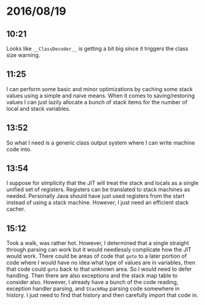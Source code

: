 # 2016/08/19

## 10:21

Looks like `__ClassDecoder__` is getting a bit big since it triggers the class
size warning.

## 11:25

I can perform some basic and minor optimizations by caching some stack values
using a simple and naive means. When it comes to saving/restoring values I can
just lazily allocate a bunch of stack items for the number of local and stack
variables.

## 13:52

So what I need is a generic class output system where I can write machine code
into.

## 13:54

I suppose for simplicity that the JIT will treat the stack and locals as a
single unified set of registers. Registers can be translated to stack machines
as needed. Personally Java should have just used registers from the start
instead of using a stack machine. However, I just need an efficient stack
cacher.

## 15:12

Took a walk, was rather hot. However, I determined that a single straight
through parsing can work but it would needlessly complicate how the JIT would
work. There could be areas of code that `goto` to a later portion of code
where I would have no idea what type of values are in variables, then that
code could `goto` back to that unknown area. So I would need to defer handling.
Then there are also exceptions and the stack map table to consider also.
However, I already have a bunch of the code reading, exception handler parsing,
and `StackMap` parsing code somewhere in history. I just need to find that
history and then carefully import that code in.

